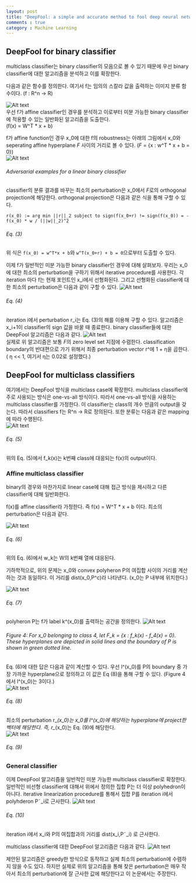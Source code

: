 ```yaml
---
layout: post
title: "DeepFool: a simple and accurate method to fool deep neural networks"
comments : true
category : Machine Learning
---
```


## DeepFool for binary classifier
multiclass classifier는 binary classifier의 모음으로 볼 수 있기 때문에 우선 binary classifier에 대한 알고리즘을 분석하고 이를 확장한다. <br/>

다음과 같은 함수를 정의한다. 여기서 f는 임의의 스칼라 값을 출력하는 이미지 분류 함수이다. (f : R^n -> R) 
<br/>

![Alt text](../img/DeepFool/binary_classifier.png)
<br/>
우선 f가 affine classifier인 경우를 분석하고 이로부터 미분 가능한 binary classifier에 적용할 수 있는 일반화된 알고리즘을 도출한다. <br/> 
(f(x) = W^T * x + b) <br/>

f가 affine function인 경우 x\_0에 대한 f의 robustness는 아래의 그림에서 x\_0와 seperating affine hyperplane *F* 사이의 거리로 볼 수 있다. (*F* = {x : w^T * x + b = 0}) <br/>
![Alt text](../img/DeepFool/Figure2.JPG)
###### Adversarial examples for a linear binary classifier

classifier의 분류 결과를 바꾸는 최소의 perturbation은 x\_0에서 *F*로의 orthogonal projection에 해당한다. orthogonal projection은 다음과 같은 식을 통해 구할 수 있다. <br/>
```
r(x_0) := arg min ||r||_2 subject to sign(f(x_0+r) != sign(f(x_0)) = -f(x_0) * w / (||w||_2)^2
```
###### Eq. (3)
위 식은 ```f(x_0) = w^T*x + b```와 ```w^T(x_0+r) + b = 0```으로부터 도출할 수 있다. <br/>

이제 f가 일반적인 미분 가능한 binary classifier인 경우에 대해 살펴보자. 우리는 x\_0에 대한 최소의 perturbation을 구하기 위해서 iterative procedure를 사용한다. 각 iteration 마다 f는 현재 포인트인 x\_i에서 선형화된다. 그리고 선형화된 classifier에 대한 최소의 perturbation은 다음과 같이 구할 수 있다.
![Alt text](../img/DeepFool/eq4.JPG)
###### Eq. (4)
iteration i에서 perturbation r\_i는 Eq. (3)의 해를 이용해 구할 수 있다. 알고리즘은 x\_i+1이 classifier의 sign 값을 바꿀 때 종료한다. binary classifier들에 대한 DeepFool 알고리즘은 다음과 같다.
![Alt text](../img/DeepFool/Alogorithm1.JPG)
<br/>
실제로 위 알고리즘은 보통 *F*의 zero level set 지점에 수렴한다. classification boundary의 반대편으로 가기 위해서 최종 perturbation vector r^에 1 + η을 곱한다. ( η << 1, 여기서 η는 0.02로 설정했다.)

## DeepFool for multiclass classifiers
여기에서는 DeepFool 방식을 multiclass case에 확장한다. multiclass classifier에 주로 사용되는 방식은 one-vs-all 방식이다. 따라서 one-vs-all 방식을 사용하는 multiclass classifier를 가정한다. 이 classifier는 class의 개수 만큼의 output을 갖는다. 따라서 classifiers f는 R^n -> R로 정의된다. 또한 분류는 다음과 같은 mapping에 따라 수행된다. <br/>
![Alt text](../img/DeepFool/eq5.JPG)
###### Eq. (5)
위의 Eq. (5)에서 f\_k(x)는 k번째 class에 대응되는 f(x)의 output이다. 
<br/>

### Affine multiclass classifier
binary의 경우와 마찬가지로 linear case에 대해 접근 방식을 제시하고 다른 classifier에 대해 일반화한다. 
<br/>

f(x)를 affine classifier라 가정한다. 즉 f(x) = W^T * x + b 이다. 최소의 perturbation은 다음과 같다.
<br/>

![Alt text](../img/DeepFool/eq6.JPG)
###### Eq. (6)
위의 Eq. (6)에서 w\_k는 W의 k번째 열에 대응된다. 
<br/>

기하학적으로, 위의 문제는 x\_0와 convex polyheron P의 여집합 사이의 거리를 계산하는 것과 동일하다. 이 거리를 dist(x\_0,P^c)라 나타낸다. (x\_0는 P 내부에 위치한다.)
<br/>

![Alt text](../img/DeepFool/eq7.JPG)
###### Eq. (7)
polyheron P는 f가 label k^(x\_0)를 출력하는 공간을 정의한다. 
![Alt text](../img/DeepFool/Figure4.JPG)
###### Figure 4: For x\_0 belonging to class 4, let *F\_k* = {x : f\_k(x) - f\_4(x) = 0}. These hyperplanes are depicted in solid lines and the boundary of P is shown in green dotted line.
Eq. (6)에 대한 답은 다음과 같이 계산할 수 있다.
우선 l^(x\_0)를 P의 boundary 중 가장 가까운 hyperplane으로 정의하고 이 값은 Eq (8)을 통해 구할 수 있다. (Figure 4에서 l^(x\_0)는 3이다.) 
<br/>
![Alt text](../img/DeepFool/eq8.JPG)
###### Eq. (8)
최소의 perturbation r\_*(x\_0)는 x\_0를 l^(x\_0)에 해당하는 hyperplane에 project한 벡터에 해당한다. 
즉,  r\_*(x\_0)는 Eq. (9)에 해당한다. 
<br/>
![Alt text](../img/DeepFool/eq9.JPG)
###### Eq. (9)

### General classifier
이제 DeepFool 알고리즘을 일반적인 미분 가능한 multiclass classifier로 확장한다. 일반적인 비선형 classifier에 대해서 위에서 정의한 집합 P는 더 이상 polyhedron이 아니다. iterative linearization procedure를 통해서 집합 P를 iteration i에서 polyhderon P˜\_i로 근사한다.
![Alt text](../img/DeepFool/eq10.JPG)
###### Eq. (10)
iteration i에서 x\_i와 P의 여집합과의 거리를 dist(x\_i,P˜\_i) 로 근사한다. 
<br/>

multiclass classifier에 대한 DeepFool 알고리즘은 다음과 같다. 
![Alt text](../img/DeepFool/Algorithm2.JPG)
<br/>

제안된 알고리즘은 greedy한 방식으로 동작하고 실제 최소의 perturbation에 수렴하지 않을 수도 있다. 하지만 실제로 위의 알고리즘을 통해 찾은 perturbation은 매우 작아서 최소의 perturbation에 잘 근사한 값에 해당한다고 이 논문에서는 주장한다. 
<br/>


 
